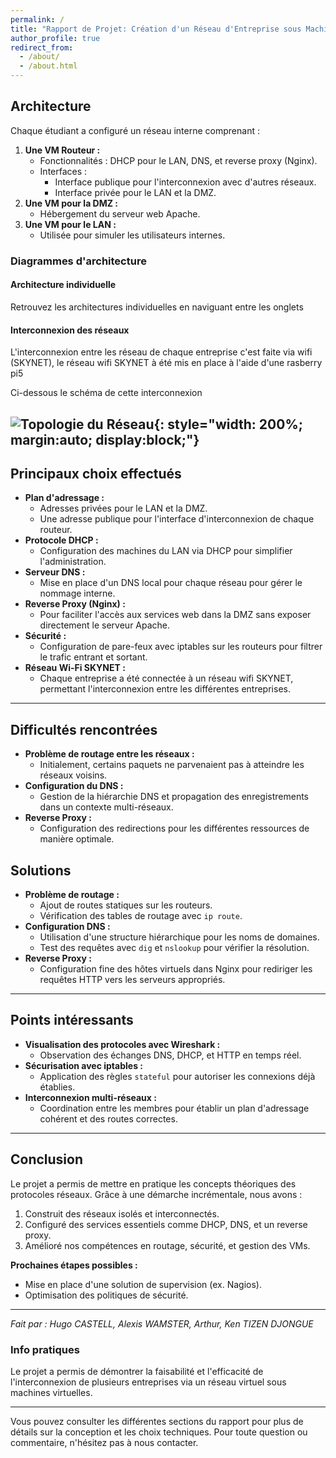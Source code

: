 ```yaml
---
permalink: /
title: "Rapport de Projet: Création d'un Réseau d'Entreprise sous Machines Virtuelles"
author_profile: true
redirect_from: 
  - /about/
  - /about.html
---
```



## Architecture

Chaque étudiant a configuré un réseau interne comprenant :

1. **Une VM Routeur :**
    - Fonctionnalités : DHCP pour le LAN, DNS, et reverse proxy (Nginx).
    - Interfaces :
        - Interface publique pour l'interconnexion avec d'autres réseaux.
        - Interface privée pour le LAN et la DMZ.
2. **Une VM pour la DMZ :**
    - Hébergement du serveur web Apache.
3. **Une VM pour le LAN :**
    - Utilisée pour simuler les utilisateurs internes.

### Diagrammes d'architecture

#### Architecture individuelle

Retrouvez les architectures individuelles en naviguant entre les onglets
#### Interconnexion des réseaux

L'interconnexion entre les réseau de chaque entreprise c'est faite via wifi (SKYNET), le réseau wifi SKYNET à été mis en place à l'aide d'une rasberry pi5

Ci-dessous le schéma de cette interconnexion

![Topologie du Réseau](https://kentizen17.github.io/pwd-kenn.github.io/images/archifi.png){: style="width: 200%; margin:auto; display:block;"}
---

## Principaux choix effectués

- **Plan d'adressage :**
    - Adresses privées pour le LAN et la DMZ.
    - Une adresse publique pour l'interface d'interconnexion de chaque routeur.
- **Protocole DHCP :**
    - Configuration des machines du LAN via DHCP pour simplifier l'administration.
- **Serveur DNS :**
    - Mise en place d'un DNS local pour chaque réseau pour gérer le nommage interne.
- **Reverse Proxy (Nginx) :**
    - Pour faciliter l'accès aux services web dans la DMZ sans exposer directement le serveur Apache.
- **Sécurité :**
    - Configuration de pare-feux avec iptables sur les routeurs pour filtrer le trafic entrant et sortant.
- **Réseau Wi-Fi SKYNET :**  
    - Chaque entreprise a été connectée à un réseau wifi SKYNET, permettant l'interconnexion entre les différentes entreprises.

---

## Difficultés rencontrées

- **Problème de routage entre les réseaux :**
    - Initialement, certains paquets ne parvenaient pas à atteindre les réseaux voisins.
- **Configuration du DNS :**
    - Gestion de la hiérarchie DNS et propagation des enregistrements dans un contexte multi-réseaux.
- **Reverse Proxy :**
    - Configuration des redirections pour les différentes ressources de manière optimale.

## Solutions

- **Problème de routage :**
    - Ajout de routes statiques sur les routeurs.
    - Vérification des tables de routage avec `ip route`.
- **Configuration DNS :**
    - Utilisation d'une structure hiérarchique pour les noms de domaines.
    - Test des requêtes avec `dig` et `nslookup` pour vérifier la résolution.
- **Reverse Proxy :**
    - Configuration fine des hôtes virtuels dans Nginx pour rediriger les requêtes HTTP vers les serveurs appropriés.

---

## Points intéressants

- **Visualisation des protocoles avec Wireshark :**
    - Observation des échanges DNS, DHCP, et HTTP en temps réel.
- **Sécurisation avec iptables :**
    - Application des règles `stateful` pour autoriser les connexions déjà établies.
- **Interconnexion multi-réseaux :**
    - Coordination entre les membres pour établir un plan d'adressage cohérent et des routes correctes.

---

## Conclusion

Le projet a permis de mettre en pratique les concepts théoriques des protocoles réseaux. Grâce à une démarche incrémentale, nous avons :

1. Construit des réseaux isolés et interconnectés.
2. Configuré des services essentiels comme DHCP, DNS, et un reverse proxy.
3. Amélioré nos compétences en routage, sécurité, et gestion des VMs.

**Prochaines étapes possibles :**
- Mise en place d'une solution de supervision (ex. Nagios).
- Optimisation des politiques de sécurité.

---

*Fait par : Hugo CASTELL, Alexis WAMSTER, Arthur, Ken TIZEN DJONGUE*





### Info pratiques
Le projet a permis de démontrer la faisabilité et l'efficacité de l'interconnexion de plusieurs entreprises via un réseau virtuel sous machines virtuelles. 

---

Vous pouvez consulter les différentes sections du rapport pour plus de détails sur la conception et les choix techniques. Pour toute question ou commentaire, n'hésitez pas à nous contacter.

